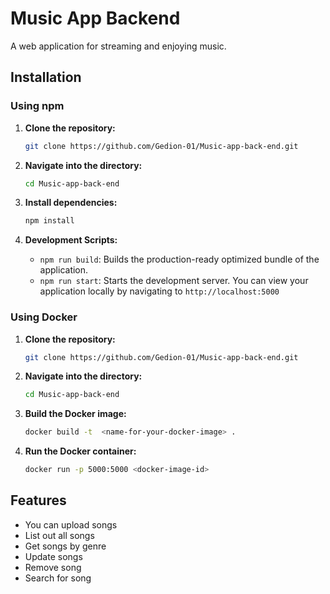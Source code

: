 # Music App Backend

A web application for streaming and enjoying music.

## Installation

### Using npm

1. **Clone the repository:**
   ```bash
   git clone https://github.com/Gedion-01/Music-app-back-end.git
   ```

3. **Navigate into the directory:**
   ```bash
   cd Music-app-back-end
   ```

5. **Install dependencies:**
    ```bash
    npm install
    ```

6. **Development Scripts:**
   - `npm run build`: Builds the production-ready optimized bundle of the application.
   - `npm run start`: Starts the development server. You can view your application locally by navigating to `http://localhost:5000`
   

### Using Docker

1. **Clone the repository:**
    ```bash
   git clone https://github.com/Gedion-01/Music-app-back-end.git
   ```
2. **Navigate into the directory:**
   ```bash
   cd Music-app-back-end
   ```
3. **Build the Docker image:**
   ```bash
   docker build -t  <name-for-your-docker-image> .
   ```

4. **Run the Docker container:**
   ```bash
   docker run -p 5000:5000 <docker-image-id>
   ```



## Features

- You can upload songs
- List out all songs
- Get songs by genre
- Update songs
- Remove song
- Search for song

